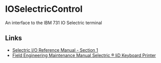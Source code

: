 # IOSelectricControl
An interface to the IBM 731 IO Selectric terminal

## Links

* [Selectric I/O Reference Manual - Section 1](http://bitsavers.org/pdf/ibm/typewriter/selectric/241-5308_IO_SelectricRefMan.pdf)
* [Field Engineering Maintenance Manual Selectric ® liD Keyboard Printer](http://bitsavers.org/pdf/ibm/typewriter/selectric/S225-1726-7_IOseleMnt_Nov70.pdf) 
